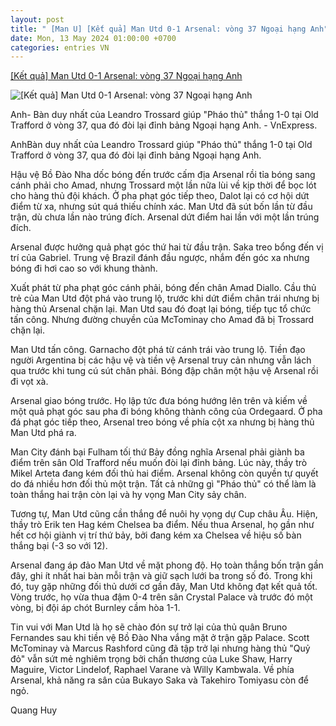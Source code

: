 ```yaml
---
layout: post
title: " [Man U] [Kết quả] Man Utd 0-1 Arsenal: vòng 37 Ngoại hạng Anh"
date: Mon, 13 May 2024 01:00:00 +0700
categories: entries VN
---
```

[[Kết quả] Man Utd 0-1 Arsenal: vòng 37 Ngoại hạng Anh](https://vnexpress.net/man-utd-vs-arsenal-4745190.html)

![[Kết quả] Man Utd 0-1 Arsenal: vòng 37 Ngoại hạng Anh](https://vcdn1-thethao.vnecdn.net/2024/05/12/screenshot-2024-05-12-at-23-22-1683-5008-1715531003.png?w=1200&h=0&q=100&dpr=1&fit=crop&s=jIyLxDglYRZ_22ZelV-tvA)

Anh- Bàn duy nhất của Leandro Trossard giúp "Pháo thủ" thắng 1-0 tại Old Trafford ở vòng 37, qua đó đòi lại đỉnh bảng Ngoại hạng Anh. - VnExpress.

AnhBàn duy nhất của Leandro Trossard giúp "Pháo thủ" thắng 1-0 tại Old Trafford ở vòng 37, qua đó đòi lại đỉnh bảng Ngoại hạng Anh.

Hậu vệ Bồ Đào Nha dốc bóng đến trước cấm địa Arsenal rồi tỉa bóng sang cánh phải cho Amad, nhưng Trossard một lần nữa lùi về kịp thời để bọc lót cho hàng thủ đội khách. Ở pha phạt góc tiếp theo, Dalot lại có cơ hội dứt điểm từ xa, nhưng sút quá thiếu chính xác. Man Utd đã sút bốn lần từ đầu trận, dù chưa lần nào trúng đích. Arsenal dứt điểm hai lần với một lần trúng đích.

Arsenal được hưởng quả phạt góc thứ hai từ đầu trận. Saka treo bổng đến vị trí của Gabriel. Trung vệ Brazil đánh đầu ngược, nhắm đến góc xa nhưng bóng đi hơi cao so với khung thành.

Xuất phát từ pha phạt góc cánh phải, bóng đến chân Amad Diallo. Cầu thủ trẻ của Man Utd đột phá vào trung lộ, trước khi dứt điểm chân trái nhưng bị hàng thủ Arsenal chặn lại. Man Utd sau đó đoạt lại bóng, tiếp tục tổ chức tấn công. Nhưng đường chuyền của McTominay cho Amad đã bị Trossard chặn lại.

Man Utd tấn công. Garnacho đột phá từ cánh trái vào trung lộ. Tiền đạo người Argentina bị các hậu vệ và tiền vệ Arsenal truy cản nhưng vẫn lách qua trước khi tung cú sút chân phải. Bóng đập chân một hậu vệ Arsenal rồi đi vọt xà.

Arsenal giao bóng trước. Họ lập tức đưa bóng hướng lên trên và kiếm về một quả phạt góc sau pha đi bóng không thành công của Ordegaard. Ở pha đá phạt góc tiếp theo, Arsenal treo bóng về phía cột xa nhưng bị hàng thủ Man Utd phá ra.

Man City đánh bại Fulham tối thứ Bảy đồng nghĩa Arsenal phải giành ba điểm trên sân Old Trafford nếu muốn đòi lại đỉnh bảng. Lúc này, thầy trò Mikel Arteta đang kém đối thủ hai điểm. Arsenal không còn quyền tự quyết do đá nhiều hơn đối thủ một trận. Tất cả những gì "Pháo thủ" có thể làm là toàn thắng hai trận còn lại và hy vọng Man City sảy chân.

Tương tự, Man Utd cũng cần thắng để nuôi hy vọng dự Cup châu Âu. Hiện, thầy trò Erik ten Hag kém Chelsea ba điểm. Nếu thua Arsenal, họ gần như hết cơ hội giành vị trí thứ bảy, bởi đang kém xa Chelsea về hiệu số bàn thắng bại (-3 so với 12).

Arsenal đang áp đảo Man Utd về mặt phong độ. Họ toàn thắng bốn trận gần đây, ghi ít nhất hai bàn mỗi trận và giữ sạch lưới ba trong số đó. Trong khi đó, tuy gặp những đối thủ dưới cơ gần đây, Man Utd không đạt kết quả tốt. Vòng trước, họ vừa thua đậm 0-4 trên sân Crystal Palace và trước đó một vòng, bị đội áp chót Burnley cầm hòa 1-1.

Tin vui với Man Utd là họ sẽ chào đón sự trở lại của thủ quân Bruno Fernandes sau khi tiền vệ Bồ Đào Nha vắng mặt ở trận gặp Palace. Scott McTominay và Marcus Rashford cũng đã tập trở lại nhưng hàng thủ "Quỷ đỏ" vẫn sứt mẻ nghiêm trọng bởi chấn thương của Luke Shaw, Harry Maguire, Victor Lindelof, Raphael Varane và Willy Kambwala. Về phía Arsenal, khả năng ra sân của Bukayo Saka và Takehiro Tomiyasu còn để ngỏ.

Quang Huy

